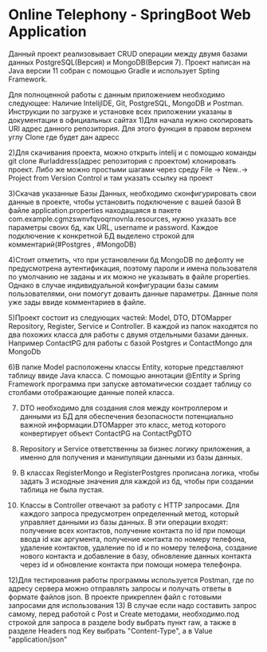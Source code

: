 # Online Telephony - SpringBoot Web Application
Данный проект реализовывает CRUD операции между двумя базами данных PostgreSQL(Версия) и MongoDB(Версия 7). Проект написан на Java версии 11 собран с помощью Gradle и использует Spting Framework.

Для полноценной работы с данным приложением необходимо следующее: Наличие IntelijIDE, Git, PostgreSQL, MongoDB и Postman. Инструкции по загрузке и установке всех приложении указаны в документации в официальных сайтах
1)Для начала нужно скопировать URl адрес данного репозитория. Для этого функция в правом верхнем углу Clone где будет дан адресс

2)Для скачивания проекта, можно открыть intelij и с помощью команды git clone #urladdress(адрес репозитория с проектом) клонировать проект. Либо же можно простыми шагами через среду File -> New..-> Project from Version Control и там указать ссылку на проект

3)Скачав указанные Базы Данных, необходимо сконфигурировать свои данные в проекте, чтобы установить подключение с вашей базой
В файле application.properties находащаяся в пакете com.example.cgmzswnvfqvoqrnovnla.resources, нужно указать все параметры своих бд, как URL, username и password. Каждое подключение к конкретной БД выделено строкой для комментарий(#Postgres , #MongoDB)

4)Стоит отметить, что при установлении бд MongoDB по дефолту не предусмотрена аутентификация, поэтому пароли и имена пользователя по умолчанию не заданы и их можно не указывать в файле properties. Однако в случае индивидуальной конфигурации базы самим пользователями, они помогут доваить данные параметры. Данные поля уже зады ввиде комментариев в файле.

5)Проект состоит из следующих частей: Model, DTO, DTOMapper Repository, Register, Service и Controller. В каждой из папок находятся по два похожих класса для работы с двумя отдельными базами данных. Например ContactPG для работы с базой Postgres и ContactMongo для MongoDb

6)В папке Model расположены классы Entity, которые представляют таблицу ввиде Java класса. С помощью аннотации @Entity и Spring Framework программа при запуске автоматически создает таблицу со столбами отображающие данные полей класса.

7) DTO необходимо для создания слоя между контроллером и данными из БД для обеспечения безопасности потенциально важной информации.DTOMapper это класс, метод которого конвертирует объект ContactPG на ContactPgDTO
   
9) Repository и Service ответственны за бизнес логику приложения, а именно для получения и манипуляции данными из базы данных.
   
10) В классах RegisterMongo и RegisterPostgres прописана логика, чтобы задать 3 исходные значения для каждой из бд, чтобы при создании таблица не была пустая.
    
11) Классы в Сontroller отвечают за работу с HTTP запросами. Для каждого запроса предусмотрен определенный метод, который управляет данными из базы данных. В эти операции входят: получение всех контактов, получение контакта по id при помощи ввода id как аргумента, получение контакта по номеру телефона, удаление контактов, удаление по id и по номеру телефона, создание нового контакта и добавление в базу, обновление данных контакта через id и обновление контакта при помощи номера телефонра.
    
12)Для тестирования работы программы используется Postman, где по адресу сервера можно отправлять запросы и получать ответы в формате файлов json. В проекте прикреплен файл с готовыми запросами для использования
13) В случае если надо составить запрос самому, перед работой с Post и Create методами, необходимо.под строкой для запроса в разделе body выбрать пункт raw, а также в разделе Headers под Key выбрать "Content-Type", а в Value "application/json"

